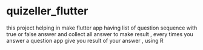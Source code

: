 # quizeller_flutter
this project helping in make flutter app having list of question sequence with true or false answer and collect all answer to make result , 
every times you answer a question app give you result of your answer , using R

